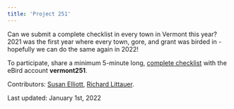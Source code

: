```yaml
---
title: 'Project 251'
---
```


Can we submit a complete checklist in every town in Vermont this year? 2021 was the first year where every town, gore, and grant was birded in - hopefully we can do the same again in 2022!

To participate, share a minimum 5-minute long, [complete checklist](https://support.ebird.org/en/support/solutions/articles/48000967748) with the eBird account **vermont251**.

Contributors:
[Susan Elliott](https://ebird.org/profile/MjQzNw/US-VT-021),
[Richard Littauer](https://ebird.org/vt/profile/Mjg0MTUx/US-VT).

Last updated: 
January 1st, 2022
